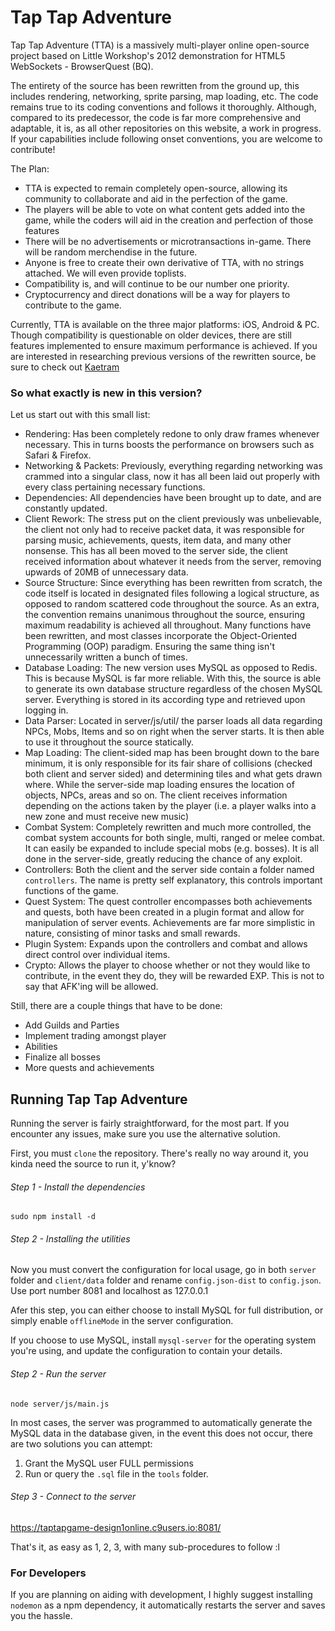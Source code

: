 # Tap Tap Adventure

Tap Tap Adventure (TTA) is a massively multi-player online open-source project based on Little Workshop's 2012 demonstration for HTML5 WebSockets - BrowserQuest (BQ).

The entirety of the source has been rewritten from the ground up, this includes rendering, networking, sprite parsing, map loading, etc. The code remains true to its coding conventions and follows it thoroughly. Although, compared to its predecessor, the code is far more comprehensive and adaptable, it is, as all other repositories on this website, a work in progress. If your capabilities include following onset conventions, you are welcome to contribute!

The Plan:

- TTA is expected to remain completely open-source, allowing its community to collaborate and aid in the perfection of the game.
- The players will be able to vote on what content gets added into the game, while the coders will aid in the creation and perfection of those features
- There will be no advertisements or microtransactions in-game. There will be random merchendise in the future.
- Anyone is free to create their own derivative of TTA, with no strings attached. We will even provide toplists.
- Compatibility is, and will continue to be our number one priority.
- Cryptocurrency and direct donations will be a way for players to contribute to the game.

Currently, TTA is available on the three major platforms: iOS, Android & PC. Though compatibility is questionable on older devices, there are still features implemented to ensure maximum performance is achieved.
If you are interested in researching previous versions of the rewritten source, be sure to check out [Kaetram](https://github.com/udeva/Kaetram)

### So what exactly is new in this version?

Let us start out with this small list:

- Rendering: Has been completely redone to only draw frames whenever necessary. This in turns boosts the performance on browsers such as Safari & Firefox.
- Networking & Packets: Previously, everything regarding networking was crammed into a singular class, now it has all been laid out properly with every class pertaining necessary functions.
- Dependencies: All dependencies have been brought up to date, and are constantly updated.
- Client Rework: The stress put on the client previously was unbelievable, the client not only had to receive packet data, it was responsible for parsing music, achievements, quests, item data, and many other nonsense. This has all been moved to the server side, the client received information about whatever it needs from the server, removing upwards of 20MB of unnecessary data.
- Source Structure: Since everything has been rewritten from scratch, the code itself is located in designated files following a logical structure, as opposed to random scattered code throughout the source. As an extra, the convention remains unanimous throughout the source, ensuring maximum readability is achieved all throughout. Many functions have been rewritten, and most classes incorporate the Object-Oriented Programming (OOP) paradigm. Ensuring the same thing isn't unnecessarily written a bunch of times.
- Database Loading: The new version uses MySQL as opposed to Redis. This is because MySQL is far more reliable. With this, the source is able to generate its own database structure regardless of the chosen MySQL server. Everything is stored in its according type and retrieved upon logging in.
- Data Parser: Located in server/js/util/ the parser loads all data regarding NPCs, Mobs, Items and so on right when the server starts. It is then able to use it throughout the source statically.
- Map Loading: The client-sided map has been brought down to the bare minimum, it is only responsible for its fair share of collisions (checked both client and server sided) and determining tiles and what gets drawn where. While the server-side map loading ensures the location of objects, NPCs, areas and so on. The client receives information depending on the actions taken by the player (i.e. a player walks into a new zone and must receive new music)
- Combat System: Completely rewritten and much more controlled, the combat system accounts for both single, multi, ranged or melee combat. It can easily be expanded to include special mobs (e.g. bosses). It is all done in the server-side, greatly reducing the chance of any exploit.
- Controllers: Both the client and the server side contain a folder named `controllers`. The name is pretty self explanatory, this controls important functions of the game.
- Quest System: The quest controller encompasses both achievements and quests, both have been created in a plugin format and allow for manipulation of server events. Achievements are far more simplistic in nature, consisting of minor tasks and small rewards.
- Plugin System: Expands upon the controllers and combat and allows direct control over individual items.
- Crypto: Allows the player to choose whether or not they would like to contribute, in the event they do, they will be rewarded EXP. This is not to say that AFK'ing will be allowed.



Still, there are a couple things that have to be done:

- Add Guilds and Parties
- Implement trading amongst player
- Abilities
- Finalize all bosses
- More quests and achievements


## Running Tap Tap Adventure

Running the server is fairly straightforward, for the most part. If you encounter any issues, make sure you use the alternative solution.

First, you must `clone` the repository. There's really no way around it, you kinda need the source to run it, y'know?

###### Step 1 - Install the dependencies

`sudo npm install -d`


###### Step 2 - Installing the utilities

Now you must convert the configuration for local usage, go in both `server` folder and `client/data` folder and rename `config.json-dist` to `config.json`.
Use port number 8081 and localhost as 127.0.0.1

Afer this step, you can either choose to install MySQL for full distribution, or simply enable `offlineMode` in the server configuration.

If you choose to use MySQL, install `mysql-server` for the operating system you're using, and update the configuration to contain your details.


###### Step 2 - Run the server

`node server/js/main.js`

In most cases, the server was programmed to automatically generate the MySQL data in the database given, in the event this does not occur, there are two solutions you can attempt:

1) Grant the MySQL user FULL permissions
2) Run or query the `.sql` file in the `tools` folder.

###### Step 3 - Connect to the server

https://taptapgame-design1online.c9users.io:8081/

That's it, as easy as 1, 2, 3, with many sub-procedures to follow :l

### For Developers

If you are planning on aiding with development, I highly suggest installing `nodemon` as a npm dependency, it automatically restarts the server and saves you the hassle.

